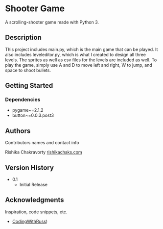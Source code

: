 # Shooter Game

A scrolling-shooter game made with Python 3.


## Description

This project includes main.py, which is the main game that can be played. It also includes leveleditor.py, which is what I created to design all three levels. The sprites as well as csv files for the levels are included as well. To play the game, simply use A and D to move left and right, W to jump, and space to shoot bullets.

## Getting Started

### Dependencies

* pygame~=2.1.2
* button~=0.0.3.post3

## Authors

Contributors names and contact info

Rishika Chakravorty
[rishikachaks.com](www.rishikachaks.framer.website)

## Version History

* 0.1
    * Initial Release


## Acknowledgments

Inspiration, code snippets, etc.
* [CodingWithRuss](https://www.youtube.com/@CodingWithRuss))

